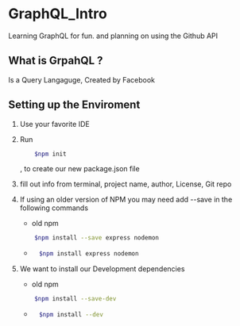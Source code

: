 # GraphQL_Intro
Learning GraphQL for fun. and planning on using the Github API

## What is GrpahQL ?
Is a Query Langaguge, Created by Facebook

## Setting up the Enviroment

1. Use your favorite IDE

2. Run 
    ```bash 
        $npm init
    ```
    , to create our new package.json file

3. fill out info from terminal, project name, author, License, Git repo

4. If using an older version of NPM you may need add --save in the following commands
    - old npm 
    ```bash 
        $npm install --save express nodemon
    ```
    - ```bash 
        $npm install express nodemon
      ```

5. We want to install our Development dependencies
    - old npm 
    ```bash 
        $npm install --save-dev
    ```
    - ```bash 
        $npm install --dev
      ```